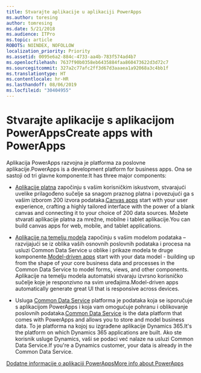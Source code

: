 ```yaml
---
title: Stvarajte aplikacije u aplikaciji PowerApps
ms.author: toresing
author: tomresing
ms.date: 5/21/2018
ms.audience: ITPro
ms.topic: article
ROBOTS: NOINDEX, NOFOLLOW
localization_priority: Priority
ms.assetid: 0095e6a2-884c-4733-aa4b-783f574ad4b7
ms.openlocfilehash: 7637f90b0358eb6435884faa860473622d3d72c7
ms.sourcegitcommit: 327a2c77afc2ff3d67d3aaaea1a92068a3c4bb1f
ms.translationtype: HT
ms.contentlocale: hr-HR
ms.lasthandoff: 08/06/2019
ms.locfileid: "30404955"
---
```

# <a name="create-apps-with-powerapps"></a><span data-ttu-id="8a792-102">Stvarajte aplikacije s aplikacijom PowerApps</span><span class="sxs-lookup"><span data-stu-id="8a792-102">Create apps with PowerApps</span></span>

<span data-ttu-id="8a792-103">Aplikacija PowerApps razvojna je platforma za poslovne aplikacije.</span><span class="sxs-lookup"><span data-stu-id="8a792-103">PowerApps is a development platform for business apps.</span></span> <span data-ttu-id="8a792-104">Ona se sastoji od tri glavne komponente:</span><span class="sxs-lookup"><span data-stu-id="8a792-104">It has three major components:</span></span> 
  
- <span data-ttu-id="8a792-105">[Aplikacije platna](https://go.microsoft.com/fwlink/?linkid=874495) započinju s vašim korisničkim iskustvom, stvarajući uvelike prilagođeno sučelje sa snagom praznog platna i povezujući ga s vašim izborom 200 izvora podataka.</span><span class="sxs-lookup"><span data-stu-id="8a792-105">[Canvas apps](https://go.microsoft.com/fwlink/?linkid=874495) start with your user experience, crafting a highly tailored interface with the power of a blank canvas and connecting it to your choice of 200 data sources.</span></span> <span data-ttu-id="8a792-106">Možete stvarati aplikacije platna za mrežne, mobilne i tablet aplikacije.</span><span class="sxs-lookup"><span data-stu-id="8a792-106">You can build canvas apps for web, mobile, and tablet applications.</span></span> 
    
- <span data-ttu-id="8a792-107">[Aplikacije na temelju modela](https://go.microsoft.com/fwlink/?linkid=874496) započinju s vašim modelom podataka – razvijajući se iz oblika vaših osnovnih poslovnih podataka i procesa na usluzi Common Data Service u oblike i prikaze modela te druge komponente.</span><span class="sxs-lookup"><span data-stu-id="8a792-107">[Model-driven apps](https://go.microsoft.com/fwlink/?linkid=874496) start with your data model - building up from the shape of your core business data and processes in the Common Data Service to model forms, views, and other components.</span></span> <span data-ttu-id="8a792-108">Aplikacije na temelju modela automatski stvaraju izvrsno korisničko sučelje koje je responzivno na svim uređajima.</span><span class="sxs-lookup"><span data-stu-id="8a792-108">Model-driven apps automatically generate great UI that is responsive across devices.</span></span> 
    
- <span data-ttu-id="8a792-109">Usluga [Common Data Service](https://go.microsoft.com/fwlink/?linkid=874497) platforma je podataka koja se isporučuje s aplikacijom PowerApps i koja vam omogućuje pohranu i oblikovanje poslovnih podataka.</span><span class="sxs-lookup"><span data-stu-id="8a792-109">[Common Data Service](https://go.microsoft.com/fwlink/?linkid=874497) is the data platform that comes with PowerApps and allows you to store and model business data.</span></span> <span data-ttu-id="8a792-110">To je platforma na kojoj su izgrađene aplikacije Dynamics 365.</span><span class="sxs-lookup"><span data-stu-id="8a792-110">It's the platform on which Dynamics 365 applications are built.</span></span> <span data-ttu-id="8a792-111">Ako ste korisnik usluge Dynamics, vaši se podaci već nalaze na usluzi Common Data Service.</span><span class="sxs-lookup"><span data-stu-id="8a792-111">If you're a Dynamics customer, your data is already in the Common Data Service.</span></span> 
    
[<span data-ttu-id="8a792-112">Dodatne informacije o aplikaciji PowerApps</span><span class="sxs-lookup"><span data-stu-id="8a792-112">More info about PowerApps</span></span>](https://go.microsoft.com/fwlink/?linkid=874498)
  

